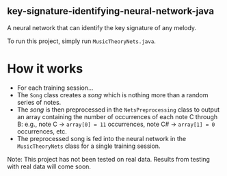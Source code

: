 ## key-signature-identifying-neural-network-java
A neural network that can identify the key signature of any melody.

To run this project, simply run `MusicTheoryNets.java`.

# How it works

* For each training session...
* The `Song` class creates a *song* which is nothing more than a random series of notes.
* The *song* is then preprocessed in the `NetsPreprocessing` class to output an array
containing the number of occurrences of each note C through B: e.g., note C -> `array[0] = 11` occurrences,
note C# -> `array[1] = 0` occurrences, etc. 
* The preprocessed song is fed into the neural network in the `MusicTheoryNets` class for a single training session.

Note: This project has not been tested on real data. Results from testing with real data will come soon.
